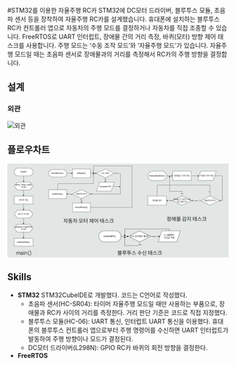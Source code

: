 #STM32를 이용한 자율주행 RC카 
STM32에 DC모터 드라이버, 블루투스 모듈, 초음파 센서 등을 장착하여 자율주행 RC카를 설계했습니다. 휴대폰에 설치하는 블루투스 RC카 컨트롤러 앱으로 자동차의 주행 모드를 결정하거나 자동차를 직접 조종할 수 있습니다.
FreeRTOS로 UART 인터럽트, 장애물 간의 거리 측정, 바퀴(모터) 방향 제어 태스크를 사용합니다.
주행 모드는 ‘수동 조작 모드’와 ‘자율주행 모드’가 있습니다. 자율주행 모드일 때는 초음파 센서로 장애물과의 거리를 측정해서 RC카의 주행 방향을 결정합니다.

## 설계
### 외관
![외관](./image.jgp)

## 플로우차트
![플로우차트](./flowchart_car.png)

## Skills
- **STM32**
STM32CubeIDE로 개발했다. 코드는 C언어로 작성했다.
    - 초음파 센서(HC-SR04): 타이머
    자율주행 모드일 때만 사용하는 부품으로, 장애물과 RC카 사이의 거리를 측정한다. 거리 판단 기준은 코드로 직접 지정했다.
    - 블루투스 모듈(HC-06): UART 통신, 인터럽트
    UART 통신을 이용했다. 휴대폰의 블루투스 컨트롤러 앱으로부터 주행 명령어를 수신하면 UART 인터럽트가 발동하여 주행 방향이나 모드가 결정된다.
    - DC모터 드라이버(L298N): GPIO
    RC카 바퀴의 회전 방향을 결정한다.
- **FreeRTOS**
